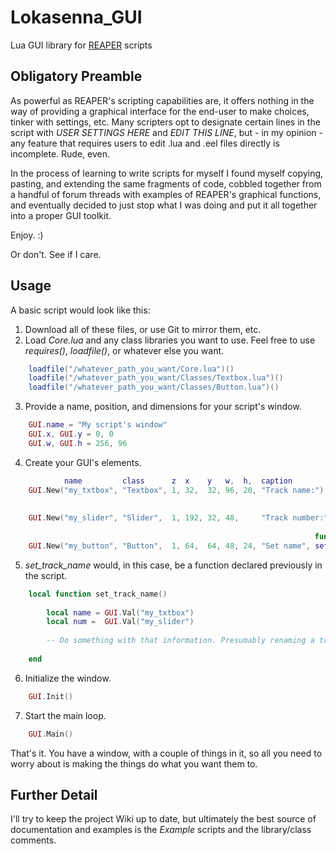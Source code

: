 # Lokasenna_GUI
Lua GUI library for [REAPER][1] scripts
  
## Obligatory Preamble
As powerful as REAPER's scripting capabilities are, it offers nothing in the way of
providing a graphical interface for the end-user to make choices, tinker with settings, etc.
Many scripters opt to designate certain lines in the script with _USER_ _SETTINGS_
_HERE_ and _EDIT_ _THIS_ _LINE_, but - in my opinion - any feature that requires users to edit
.lua and .eel files directly is incomplete. Rude, even.
  
In the process of learning to write scripts for myself I found myself copying, pasting, and
extending the same fragments of code, cobbled together from a handful of forum threads
with examples of REAPER's graphical functions, and eventually decided to just stop what I
was doing and put it all together into a proper GUI toolkit.

Enjoy. :)

Or don't. See if I care.

## Usage
A basic script would look like this: 

1. Download all of these files, or use Git to mirror them, etc.
2. Load _Core.lua_ and any class libraries you want to use. Feel free to use
_requires()_, _loadfile()_, or whatever else you want.
```lua
    loadfile("/whatever_path_you_want/Core.lua")()
    loadfile("/whatever_path_you_want/Classes/Textbox.lua")()
    loadfile("/whatever_path_you_want/Classes/Button.lua")()
```
3. Provide a name, position, and dimensions for your script's window.
```lua
    GUI.name = "My script's window"
    GUI.x, GUI.y = 0, 0
    GUI.w, GUI.h = 256, 96
```
4. Create your GUI's elements.
```lua
            name         class      z  x    y   w,  h,  caption     
    GUI.New("my_txtbox", "Textbox", 1, 32,  32, 96, 20, "Track name:")
    
                                                                         min  max  steps  default
    GUI.New("my_slider", "Slider",  1, 192, 32, 48,     "Track number:", 1,   10,  10,    1)
    
                                                                    function
    GUI.New("my_button", "Button",  1, 64,  64, 48, 24, "Set name", set_track_name)
```
5. _set_track_name_ would, in this case, be a function declared previously in the script.
```lua
    local function set_track_name()
    
        local name = GUI.Val("my_txtbox")
        local num =  GUI.Val("my_slider")
    
        -- Do something with that information. Presumably renaming a track.
    
    end
```
6. Initialize the window.
```lua
    GUI.Init()
```
7. Start the main loop.
```lua
    GUI.Main()
```
That's it. You have a window, with a couple of things in it, so all you need to worry about
is making the things do what you want them to.  
## Further Detail
I'll try to keep the project Wiki up to date, but ultimately the best source of documentation
and examples is the _Example_ scripts and the library/class comments.



[1]: www.reaper.fm
